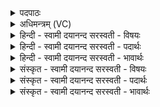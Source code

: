 <details><summary>पदपाठः</summary>

उ॒प॒ह्व॒र इत्यु॑ऽपह्व॒रे। गि॒री॒णाम्। स॒ङ्ग॒म इति॑ सम्ऽग॒मे। च॒। न॒दीना॑म्। धि॒या। विप्रः॑ अ॒जा॒य॒त॒। १५।
</details>

<details><summary>अधिमन्त्रम् (VC)</summary>

- विद्वान् देवता
- वत्स ऋषिः
- विराड्गायत्री
- षड्जः
</details>

<details><summary>हिन्दी - स्वामी दयानन्द सरस्वती  - विषयः</summary>

फिर उसी विषय को अगले मन्त्र में कहा है ॥
</details>

<details><summary>हिन्दी - स्वामी दयानन्द सरस्वती  - पदार्थः</summary>

पदार्थान्वयभाषाः -  जो मनुष्य (गिरीणाम्) पर्वतों के (उपह्वरे) निकट (च) और (नदीनाम्) नदियों के (सङ्गमे) मेल में योगाभ्यास से ईश्वर की और विचार से विद्या की उपासना करे, वह (धिया) उत्तम बुद्धि वा कर्म से युक्त (विप्रः) विचारशील बुद्धिमान् (अजायत) होता है ॥१५ ॥
</details>

<details><summary>हिन्दी - स्वामी दयानन्द सरस्वती  - भावार्थः</summary>

भावार्थभाषाः -  जो विद्वान् लोग पढ़ के एकान्त में विचार करते हैं, वे योगियों के तुल्य उत्तम बुद्धिमान् होते हैं ॥१५ ॥
</details>

<details><summary>संस्कृत - स्वामी दयानन्द सरस्वती  - विषयः</summary>

पुनस्तमेव विषयमाह ॥
</details>

<details><summary>संस्कृत - स्वामी दयानन्द सरस्वती  - पदार्थः</summary>

पदार्थान्वयभाषाः -  यो मनुष्यो गिरीणामुपह्वरे नदीनां च सङ्गमे योगेनेश्वरं विचारेण विद्यां चोपासीत स धिया विप्रो अजायत ॥१५ ॥
</details>

<details><summary>संस्कृत - स्वामी दयानन्द सरस्वती  - भावार्थः</summary>

भावार्थभाषाः -  ये विद्वांसः पठित्वैकान्ते विचारयन्ति ते योगिन इव प्राज्ञा भवन्ति ॥१५ ॥
</details>